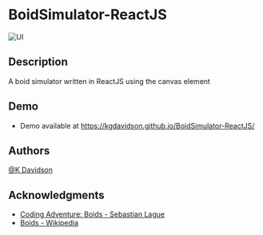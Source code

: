 # BoidSimulator-ReactJS

![UI](https://i.postimg.cc/TwDZK0vL/Screenshot-2022-04-25-063012.png)

## Description

A boid simulator written in ReactJS using the canvas element

## Demo

-   Demo available at https://kgdavidson.github.io/BoidSimulator-ReactJS/

## Authors

[@K Davidson](mailto:kaushdavidson@icloud.com)

## Acknowledgments

-   [Coding Adventure: Boids - Sebastian Lague](https://www.youtube.com/watch?v=bqtqltqcQhw)
-   [Boids - Wikipedia](https://en.wikipedia.org/wiki/Boids)
